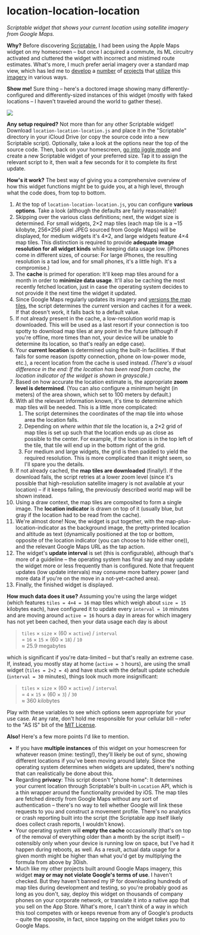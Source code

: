 # location-location-location

*Scriptable widget that shows your current location using satellite imagery from Google Maps.*

**Why?**
Before discovering [Scriptable](https://scriptable.app), I had been using the Apple Maps widget on my homescreen – but once I acquired a commute, its ML circuitry activated and cluttered the widget with incorrect and mistimed route estimates. What's more, I much prefer aerial imagery over a standard map view, which has led me to [develop](https://github.com/doersino/scriptable-widgets/tree/main/aerialbot-lite) a [number](https://github.com/doersino/aerialbot) of [projects](https://github.com/doersino/gomati) that [utilize](https://github.com/doersino/google-maps-at-88-mph) this [imagery](https://github.com/doersino/earthacrosstime) in various ways.


**Show me!**
Sure thing – here's a doctored image showing many differently-configured and differently-sized instances of this widget (mostly with faked locations – I haven't traveled around the world to gather these).

![](demo.jpg)


**Any setup required?**
Not more than for any other Scriptable widget! Download `location-location-location.js` and place it in the "Scriptable" directory in your iCloud Drive (or copy the source code into a new Scriptable script). Optionally, take a look at the options near the top of the source code. Then, back on your homescreen, [go into jiggle mode](https://www.youtube.com/watch?v=pAOjDXdiUzM) and create a new Scriptable widget of your preferred size. Tap it to assign the relevant script to it, then wait a few seconds for it to complete its first update.


**How's it work?**
The best way of giving you a comprehensive overview of how this widget functions might be to guide you, at a high level, through what the code does, from top to bottom.

1. At the top of `location-location-location.js`, you can configure **various options**. Take a look (although the defaults are fairly reasonable)!
2. Skipping over the various class definitions; next, the widget size is determined. For small widgets, 2×2 map tiles (each map tile is a ~15 kilobyte, 256×256 pixel JPEG sourced from Google Maps) will be displayed, for medium widgets it's 4×2, and large widgets feature 4×4 map tiles. This distinction is required to provide **adequate image resolution for all widget kinds** while keeping data usage low. (iPhones come in different sizes, of course: For large iPhones, the resulting resolution is a tad low, and for small phones, it's a little high. It's a compromise.)
3. The **cache** is primed for operation: It'll keep map tiles around for a month in order to **minimize data usage**. It'll also be caching the most recently fetched location, just in case the operating system decides to not provide it the next time the widget it updated.
4. Since Google Maps regularly updates its imagery and [versions the map tiles](https://github.com/doersino/google-maps-at-88-mph), the script determines the *current* version and caches it for a week. If that doesn't work, it falls back to a default value.
5. If not already present in the cache, a low-resolution world map is downloaded. This will be used as a last resort if your connection is too spotty to download map tiles at any point in the future (although if you're offline, more times than not, your device will be unable to determine its location, so that's really an edge case).
6. Your **current location** is determined using the built-in facilities. If that fails for some reason (spotty connection, phone on low-power mode, etc.), a recent location from the cache is used instead. *(There's a visual difference in the end: If the location has been read from cache, the location indicator of the widget is shown in grayscale.)*
7. Based on how accurate the location estimate is, the appropriate **zoom level is determined**. (You can also configure a minimum height (in meters) of the area shown, which set to 100 meters by default.)
8. With all the relevant information known, it's time to determine which map tiles will be needed. This is a little more complicated:
    1. The script determines the coordinates of the map tile into whose area the location falls.
    2. Depending on *where within that tile* the location is, a 2×2 grid of map tiles is set up such that the location ends up as close as possible to the center. For example, if the location is in the top left of the tile, that tile will end up in the bottom right of the grid.
    3. For medium and large widgets, the grid is then padded to yield the required resolution. This is more complicated than it might seem, so I'll spare you the details.
9. If not already cached, the **map tiles are downloaded** (finally!). If the download fails, the script retries at a lower zoom level (since it's possible that high-resolution satellite imagery is not available at your location) – if it keeps failing, the previously described world map will be shown instead.
9. Using a draw context, the map tiles are composited to form a single image. The **location indicator** is drawn on top of it (usually blue, but gray if the location had to be read from the cache).
10. We're almost done! Now, the widget is put together, with the map-plus-location-indicator as the background image, the pretty-printed location and altitude as text (dynamically positioned at the top or bottom, opposite of the location indicator (you can choose to hide either one)), and the relevant Google Maps URL as the tap action.
11. The widget's **update interval** is set (this is configurable), although that's more of a guideline – the operating system has final say and may update the widget more or less frequently than is configured. Note that frequent updates (low update intervals) may consume more battery power (and more data if you're on the move in a not-yet-cached area).
12. Finally, the finished widget is displayed.


**How much data does it use?**
Assuming you're using the large widget (which features `tiles = 4×4 = 16` map tiles which weigh about `size = 15` kilobytes each), have configured it to update every `interval = 10` minutes and are moving around `active = 16` hours a day in areas for which imagery has not yet been cached, then your data usage each day is about

> `tiles` × `size` × (60 × `active`) / `interval`  
> = `16` × `15` × (60 × `18`) / `10`  
> ≈ 25.9 megabytes

which is significant if you're data-limited – but that's really an extreme case. If, instead, you mostly stay at home (`active = 3` hours), are using the small widget (`tiles = 2×2 = 4`) and have stuck with the default update schedule (`interval = 30` minutes), things look much more insignificant:

> `tiles` × `size` × (60 × `active`) / `interval`  
> = `4` × `15` × (60 × `3`) / `30`  
> ≈ 360 *kilo*bytes

Play with these variables to see which options seem appropriate for your use case. At any rate, don't hold me responsible for your cellular bill – refer to the "AS IS" bit of the [MIT License](../LICENSE).


**Also!**
Here's a few more points I'd like to mention.

* If you have **multiple instances** of this widget on your homescreen for whatever reason (mine: testing!), they’ll likely be out of sync, showing different locations if you've been moving around lately. Since the operating system determines when widgets are updated, there's nothing that can realistically be done about this.
* Regarding **privacy**: This script doesn't "phone home": It determines your current location through Scriptable's built-in `Location` API, which is a thin wrapper around the functionality provided by iOS. The map tiles are fetched directly from Google Maps without any sort of authentication – there's no way to tell whether Google will link these requests to you and construct a movement profile. There's no analytics or crash reporting built into the script (the Scriptable app itself likely does collect crash reports, I wouldn't know).
* Your operating system will **empty the cache** occasionally (that's on top of the removal of everything older than a month by the script itself) – ostensibly only when your device is running low on space, but I've had it happen during reboots, as well. As a result, actual data usage for a given month might be higher than what you'd get by multiplying the formula from above by 30ish.
* Much like my other projects built around Google Maps imagery, this widget **may or may not violate Google's terms of use**. I haven't checked. But they haven't banned my IP for downloading hundreds of map tiles during development and testing, so you're probably good as long as you don't, say, deploy this widget on thousands of company phones on your corporate network, or translate it into a native app that you sell on the App Store. What's more, I can't think of a way in which this tool competes with or keeps revenue from any of Google's products – quite the opposite, in fact, since tapping on the widget *takes you* to Google Maps.
